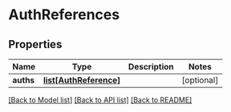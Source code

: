 # AuthReferences

## Properties
Name | Type | Description | Notes
------------ | ------------- | ------------- | -------------
**auths** | [**list[AuthReference]**](AuthReference.md) |  | [optional] 

[[Back to Model list]](../README.md#documentation-for-models) [[Back to API list]](../README.md#documentation-for-api-endpoints) [[Back to README]](../README.md)


